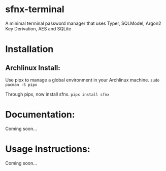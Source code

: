 # sfnx-terminal
A minimal terminal password manager that uses Typer, SQLModel, Argon2 Key Derivation, AES and SQLite

# Installation
## Archlinux Install: 
Use pipx to manage a global environment in your Archlinux machine.
```sudo pacman -S pipx```

Through pipx, now install sfnx.
```pipx install sfnx```

# Documentation:
Coming soon...

# Usage Instructions:
Coming soon...

